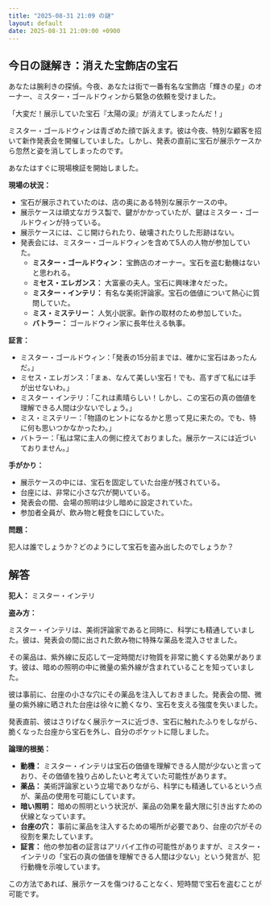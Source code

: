 ```yaml
---
title: "2025-08-31 21:09 の謎"
layout: default
date: 2025-08-31 21:09:00 +0900
---
```

## 今日の謎解き：消えた宝飾店の宝石

あなたは腕利きの探偵。今夜、あなたは街で一番有名な宝飾店「輝きの星」のオーナー、ミスター・ゴールドウィンから緊急の依頼を受けました。

「大変だ！展示していた宝石『太陽の涙』が消えてしまったんだ！」

ミスター・ゴールドウィンは青ざめた顔で訴えます。彼は今夜、特別な顧客を招いて新作発表会を開催していました。しかし、発表の直前に宝石が展示ケースから忽然と姿を消してしまったのです。

あなたはすぐに現場検証を開始しました。

**現場の状況：**

*   宝石が展示されていたのは、店の奥にある特別な展示ケースの中。
*   展示ケースは頑丈なガラス製で、鍵がかかっていたが、鍵はミスター・ゴールドウィンが持っている。
*   展示ケースには、こじ開けられたり、破壊されたりした形跡はない。
*   発表会には、ミスター・ゴールドウィンを含めて5人の人物が参加していた。
    *   **ミスター・ゴールドウィン：** 宝飾店のオーナー。宝石を盗む動機はないと思われる。
    *   **ミセス・エレガンス：** 大富豪の夫人。宝石に興味津々だった。
    *   **ミスター・インテリ：** 有名な美術評論家。宝石の価値について熱心に質問していた。
    *   **ミス・ミステリー：** 人気小説家。新作の取材のため参加していた。
    *   **バトラー：** ゴールドウィン家に長年仕える執事。

**証言：**

*   ミスター・ゴールドウィン：「発表の15分前までは、確かに宝石はあったんだ。」
*   ミセス・エレガンス：「まぁ、なんて美しい宝石！でも、高すぎて私には手が出せないわ。」
*   ミスター・インテリ：「これは素晴らしい！しかし、この宝石の真の価値を理解できる人間は少ないでしょう。」
*   ミス・ミステリー：「物語のヒントになるかと思って見に来たの。でも、特に何も思いつかなかったわ。」
*   バトラー：「私は常に主人の側に控えておりました。展示ケースには近づいておりません。」

**手がかり：**

*   展示ケースの中には、宝石を固定していた台座が残されている。
*   台座には、非常に小さな穴が開いている。
*   発表会の間、会場の照明は少し暗めに設定されていた。
*   参加者全員が、飲み物と軽食を口にしていた。

**問題：**

犯人は誰でしょうか？どのようにして宝石を盗み出したのでしょうか？

## 解答

**犯人：** ミスター・インテリ

**盗み方：**

ミスター・インテリは、美術評論家であると同時に、科学にも精通していました。彼は、発表会の間に出された飲み物に特殊な薬品を混入させました。

その薬品は、紫外線に反応して一定時間だけ物質を非常に脆くする効果があります。彼は、暗めの照明の中に微量の紫外線が含まれていることを知っていました。

彼は事前に、台座の小さな穴にその薬品を注入しておきました。発表会の間、微量の紫外線に晒された台座は徐々に脆くなり、宝石を支える強度を失いました。

発表直前、彼はさりげなく展示ケースに近づき、宝石に触れたふりをしながら、脆くなった台座から宝石を外し、自分のポケットに隠しました。

**論理的根拠：**

*   **動機：** ミスター・インテリは宝石の価値を理解できる人間が少ないと言っており、その価値を独り占めしたいと考えていた可能性があります。
*   **薬品：** 美術評論家という立場でありながら、科学にも精通しているという点が、薬品の使用を可能にしています。
*   **暗い照明：** 暗めの照明という状況が、薬品の効果を最大限に引き出すための伏線となっています。
*   **台座の穴：** 事前に薬品を注入するための場所が必要であり、台座の穴がその役割を果たしています。
*   **証言：** 他の参加者の証言はアリバイ工作の可能性がありますが、ミスター・インテリの「宝石の真の価値を理解できる人間は少ない」という発言が、犯行動機を示唆しています。

この方法であれば、展示ケースを傷つけることなく、短時間で宝石を盗むことが可能です。
